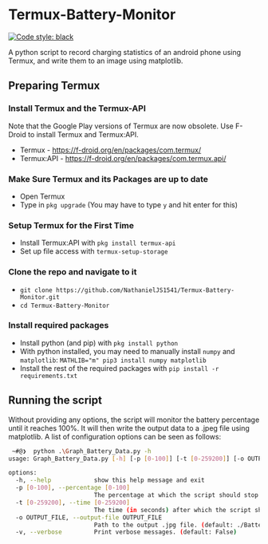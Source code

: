 # Termux-Battery-Monitor
[![Code style: black](https://img.shields.io/badge/code%20style-black-000000.svg)](https://github.com/psf/black)

A python script to record charging statistics of an android phone using Termux, and write them to an image using matplotlib.

## Preparing Termux
### Install Termux and the Termux-API
Note that the Google Play versions of Termux are now obsolete. Use F-Droid to install Termux and Termux:API.
- Termux - https://f-droid.org/en/packages/com.termux/
- Termux:API - https://f-droid.org/en/packages/com.termux.api/

### Make Sure Termux and its Packages are up to date
- Open Termux
- Type in `pkg upgrade` (You may have to type `y` and hit enter for this)

### Setup Termux for the First Time
- Install Termux:API with `pkg install termux-api`
- Set up file access with `termux-setup-storage`

### Clone the repo and navigate to it
- `git clone https://github.com/NathanielJS1541/Termux-Battery-Monitor.git`
- `cd Termux-Battery-Monitor`

### Install required packages
- Install python (and pip) with `pkg install python`
- With python installed, you may need to manually install `numpy` and `matplotlib`: `MATHLIB="m" pip3 install numpy matplotlib`
- Install the rest of the required packages with `pip install -r requirements.txt`

## Running the script
Without providing any options, the script will monitor the battery percentage until it reaches 100%. It will then write the output data to a .jpeg file using matplotlib. A list of configuration options can be seen as follows:
```bash
 ~#@❯  python .\Graph_Battery_Data.py -h                                                                                                                                                                                               ❮  
usage: Graph_Battery_Data.py [-h] [-p [0-100]] [-t [0-259200]] [-o OUTPUT_FILE] [-v]

options:
  -h, --help            show this help message and exit
  -p [0-100], --percentage [0-100]
                        The percentage at which the script should stop recording. (default: 100)
  -t [0-259200], --time [0-259200]
                        The time (in seconds) after which the script should stop recording. (default: None)
  -o OUTPUT_FILE, --output-file OUTPUT_FILE
                        Path to the output .jpg file. (default: ./Battery_Statistics_2023-03-20_11-32-03.jpg)
  -v, --verbose         Print verbose messages. (default: False)
```
